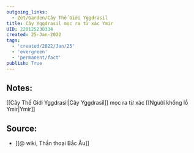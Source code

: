 ```yaml
---
outgoing_links:
  - Zet/Garden/Cây Thế Giới Yggdrasil
title: Cây Yggdrasil mọc ra từ xác Ymir
UID: 220125230334
created: 25-Jan-2022
tags:
  - 'created/2022/Jan/25'
  - 'evergreen'
  - 'permanent/fact'
publish: True
---
```

## Notes:
[[Cây Thế Giới Yggdrasil|Cây Yggdrasil]] mọc ra từ xác [[Người khổng lồ Ymir|Ymir]]

## Source:
- [[@ wiki, Thần thoại Bắc Âu]]


